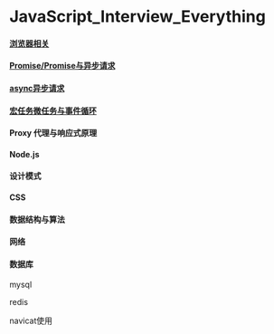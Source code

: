 # JavaScript_Interview_Everything
#### [浏览器相关](https://github.com/fltenwall/JavaScript_Interview_Question/blob/main/notes/浏览器相关.md)

#### [Promise/Promise与异步请求](https://github.com/fltenwall/JavaScript_Interview_Question/blob/main/notes/Promise与异步请求.md)

#### [async异步请求](https://github.com/fltenwall/JavaScript_Interview_Question/blob/main/notes/async异步请求.md)

#### [宏任务微任务与事件循环](https://github.com/fltenwall/JavaScript_Interview_Question/blob/main/notes/宏任务微任务与事件循环.md)

#### Proxy 代理与响应式原理

#### Node.js

#### 设计模式

#### CSS

#### 数据结构与算法

#### 网络

#### 数据库

mysql

redis

navicat使用
